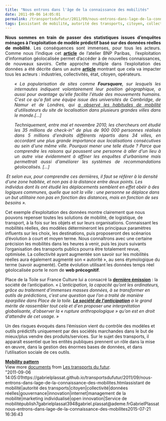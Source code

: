 ```yaml
---
title: "Nous entrons dans l'âge de la connaissance des mobilités"
date: 2011-09-06 14:05:01
permalink: /transportsdufutur/2011/09/nous-entrons-dans-lage-de-la-connaissance-des-mobilites.html
tags: [assistant de mobilité, autorité des transports, citoyen, collectivité, données réelles, gouvernance, innovation, internet, management de la mobilité, marketing individualisé, open innovation, Service de mobilité]
---
```


<p style="text-align: justify"><strong>Nous sommes en train de passer des statistiques issues d’enquêtes ménages à l’exploitation de modèle prédictif basé sur des données réelles de mobilité</strong>. Les conséquences sont immenses, pour tous les acteurs. Comme nous l’indique cet <strong><a href="http://www.atelier.net/articles/letude-de-mobilite-humaine-se-bien-foursquare?utm_source=twitterfeed&utm_medium=twitter">article</a></strong> de l’atelier BNP Paribas,  l’exploitation d’information géolocalisée permet d’accéder à de nouvelles connaissances, de nouveaux savoirs. Cette approche multiple dans l’exploitation des données a été décrite dans un autre <strong><a href="https://gabrielplassat.github.io/transportsdufutur/2011/03/lapport-des-tic-dans-les-transports-vers-le-citoyen-mais-egalement-vers-lautorite.html">article</a></strong> montrant que cela va impacter tous les acteurs : industries, collectivités, état, citoyen, opérateurs. </p>  <!--more-->   <p style="text-align: justify;padding-left: 30px"><em>« La popularisation de sites comme <strong>Foursquare</strong>, sur lesquels les internautes indiquent volontairement leur position géographique, a aussi pour avantage qu'elle facilite l'étude des mouvements humains. C'est ce qu'a fait une équipe issue des universités de Cambridge, de Namur et de Londres, qui <a href="http://arxiv.org/PS_cache/arxiv/pdf/1108/1108.5355v1.pdf">a observé les habitudes de mobilité</a> d'utilisateurs du site de localisation dans plusieurs grandes villes dans le monde.[…]</em></p> <p style="text-align: justify;padding-left: 30px"><em>Techniquement, entre mai et novembre 2010, les chercheurs ont étudié les 35 millions de check-in" de plus de 900 000 personnes réalisés dans 5 millions d'endroits différents répartis dans 34 villes, en accordant une plus grande importance aux localisations consécutives au sein d'une même ville. Pourquoi mener une telle étude ? Parce que comprendre les raisons qui poussent une personne à aller d'un lieu à un autre vise évidemment à affiner les enquêtes d'urbanisme mais permettrait aussi d'améliorer les systèmes de recommandations géolocalisés. […]</em></p> <p style=""text-align: justifypadding-left: 30px""><em> Et selon eux, pour comprendre ces dernières, il faut se référer à la densité d'une zone habitée, et non pas à la distance entre deux points. Les individus dont ils ont étudié les déplacements semblent en effet obéir à des logiques communes, quelle que soit la ville : une personne se déplace dans un but utilitaire non pas en fonction des distances, mais en fonction de ses besoins ».</em></p> <p style=""text-align: justify"">Cet exemple d’exploitation des données montre clairement que nous pouvons repenser toutes les solutions de mobilité, de logistique, de transport, à la fois sur les objets et sur leurs organisations. Connaissant les mobilités réelles, des modèles détermineront les principaux paramètres influents sur les choix, les destinations, puis proposeront des scénarios d’évolution à court et moyen terme. Nous connaîtrons avec une certaine précision les mobilités dans les heures à venir, puis les jours suivants  l’organisation des transports publics pourra être totalement revue, optimisée. La collectivité ayant augmentée son savoir sur les mobilités réelles aura également augmenté son « autorité », au sens étymologique du terme (savoir augmenté). Cette évolution utilisant les données temps réel géolocalisée porte le nom de <strong>web précognitif</strong>.</p> <p style=""text-align: justify"">Place de la Toile sur France Culture lui a consacré la <strong><a href=""http://www.franceculture.com/emission-place-de-la-toile-la-societe-de-l-anticipation-2011-09-03.html"">dernière émission</a></strong> : la société de l’anticipation. « <em>L’anticipation, la capacité qu’ont les ordinateurs, grâce au traitement d’immenses masses données, à se transformer en outils de prédictions, c’est une question que l’on a traité de manière éparpillée dans </em><em>Place de la toile</em><em>. <a href=""http://www.inculte.fr/La-Societe-de-l-anticipation""><em><strong>La société de l'anticipation</strong></em></a> a le grand mérite de rassembler tout cela et d'en proposer une interprétation globalisante, d’observer la « rupture anthropologique » qu’on est en droit d’attendre de cet usage. » </em> </p> <p style=""text-align: justify"">Un des risques évoqués dans l’émission vient du contrôle des modèles et outils prédictifs uniquement par des sociétés marchandes dans le but de mieux/plus vendre des produits/services. Sur le sujet des transports, il apparaît essentiel que les entités publiques prennent un rôle dans la mise en œuvre, dans la gestion des énormes bases de données, et dans l’utilisation sociale de ces outils.</p> <div id=""__ss_9148141"" style=""width: 477px""><strong style=""margin: 12px 0 4px""><a href=""http://www.slideshare.net/transportsdufutur/mobility-pattern"" title=""Mobility pattern"">Mobility pattern</a></strong>        <div style=""padding: 5px 0 12px"">View more <a href=""http://www.slideshare.net/"">documents</a> from <a href=""http://www.slideshare.net/transportsdufutur"">Les transports du futur</a>.</div> </div>"2011-09-06 14:05:01https://gabrielplassat.github.io/transportsdufutur/2011/09/nous-entrons-dans-lage-de-la-connaissance-des-mobilites.htmlassistant de mobilité|autorité des transports|citoyen|collectivité|données réelles|gouvernance|innovation|internet|management de la mobilité|marketing individualisé|open innovation|Service de mobilitépublish7gabrielplassat3948gabriel.plassat@ademe.frGabrielPlassatnous-entrons-dans-lage-de-la-connaissance-des-mobilites2015-07-21 16:36:43
